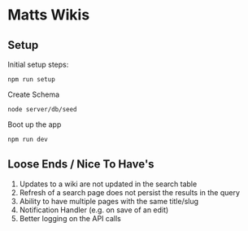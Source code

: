 # Matts Wikis

## Setup

Initial setup steps:
```
npm run setup
```
Create Schema
```
node server/db/seed
```

Boot up the app
```
npm run dev
```

## Loose Ends / Nice To Have's

1. Updates to a wiki are not updated in the search table
2. Refresh of a search page does not persist the results in the query
3. Ability to have multiple pages with the same title/slug
4. Notification Handler (e.g. on save of an edit)
5. Better logging on the API calls